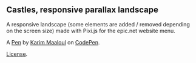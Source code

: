 Castles, responsive parallax landscape
--------------------------------------
A responsive landscape (some elements are added / removed depending on the screen size) made with Pixi.js for the epic.net website menu.

A [Pen](https://codepen.io/Yakudoo/pen/MyMGBX) by [Karim Maaloul](https://codepen.io/Yakudoo) on [CodePen](https://codepen.io).

[License](https://codepen.io/license/pen/MyMGBX).